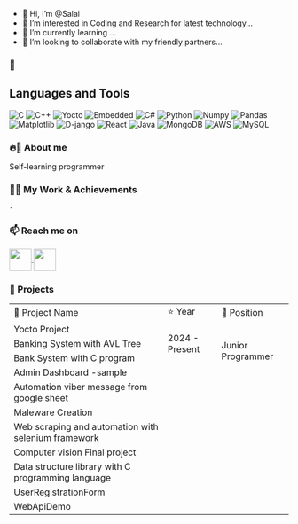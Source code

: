 - 👋 Hi, I’m @Salai
- 👀 I’m interested in Coding and Research for latest technology...
- 🌱 I’m currently learning ...
- 💞️ I’m looking to collaborate with my friendly partners...
### 🔭<h2> Languages and Tools</h2>

![C](https://img.shields.io/badge/C-%2300599C.svg?style=for-the-badge&logo=c&logoColor=white)  ![C++](https://img.shields.io/badge/C%2B%2B-%2300599C.svg?style=for-the-badge&logo=c%2B%2B&logoColor=white)   ![Yocto](https://img.shields.io/badge/yocto-%2300599C.svg?style=for-the-badge&logo=yocto&logoColor=white)  ![Embedded](https://img.shields.io/badge/embedded%2B%2B-%2300599C.svg?style=for-the-badge&logo=embedded%2B%2B&logoColor=white)  ![C#](https://img.shields.io/badge/c-sharp%23-%23239120.svg?style=for-the-badge&logo=c-sharp&logoColor=white)  ![Python](https://img.shields.io/badge/python-%233572A0.svg?style=for-the-badge&logo=python&logoColor=white)   ![Numpy](https://img.shields.io/badge/numpy-%233572A0.svg?style=for-the-badge&logo=numpy&logoColor=white)    ![Pandas](https://img.shields.io/badge/pandas-%233572A0.svg?style=for-the-badge&logo=pands&logoColor=white)   ![Matplotlib](https://img.shields.io/badge/matplotlib-%233572A0.svg?style=for-the-badge&logo=matplolib&logoColor=white)    ![D-jango](https://img.shields.io/badge/django-%233572A0.svg?style=for-the-badge&logo=django&logoColor=white)    ![React](https://img.shields.io/badge/react-%23ED8B00.svg?style=for-the-badge&logo=react&logoColor=white)   ![Java](https://img.shields.io/badge/java-%23ED8B00.svg?style=for-the-badge&logo=java&logoColor=white)    ![MongoDB](https://img.shields.io/badge/mongo-%23239120.svg?style=for-the-badge&logo=mongodb&logoColor=white)    ![AWS](https://img.shields.io/badge/aws-%23FF9900.svg?style=for-the-badge&logo=amazon-aws&logoColor=white)    ![MySQL](https://img.shields.io/badge/mysql-%2300f.svg?style=for-the-badge&logo=mysql&logoColor=white)




### 🔥🤖 About me

Self-learning programmer

### 🌱🦖 My Work & Achievements

`-`

### 📫 Reach me on

<a href="#" target="blank">
<img align="center" src="https://cdn-icons-png.flaticon.com/128/2504/2504903.png" alt="" height="40" width="40" />
</a>

<a href="#" target="blank">
<img align="center" src="https://cdn-icons-png.flaticon.com/128/2504/2504923.png" alt="" height="40" width="40" />
</a>

### 🦾 Projects

<table>
    <tr>
        <td>🚀 Project Name</td>
        <td>⭐ Year</td>
        <td>🤖 Position</td>
    </tr>
    <tr>
        <td>Yocto Project </td>
        <td rowspan="3">2024 - Present</td>
        <td rowspan="4">Junior Programmer</td>
    </tr>
    <tr>
        <td>Banking System with AVL Tree</td>
    </tr>
    <tr>
        <td>Bank System with C program</td>
    </tr>
    <tr>
        <td>Admin Dashboard -sample</td>
    </tr>
    <tr>
      <td>Automation viber message from google sheet</td>
    </tr>
    <tr>
     <td> Maleware Creation</td>
    </tr>
    <tr>
      <td>Web scraping and automation with selenium framework</td>
    </tr>
    <tr>
     <td> Computer vision Final project</td>
    </tr>
    <tr>
     <td> Data structure library with C programming language</td>
    </tr>
     <tr>
     <td> UserRegistrationForm</td>
    </tr>
     <tr>
     <td> WebApiDemo</td>
    </tr>
    
   
</table>

<!---
SalaiJiChanWook/SalaiJiChanWook is a ✨ special ✨ repository because its `README.md` (this file) appears on your GitHub profile.
You can click the Preview link to take a look at your changes.
--->
